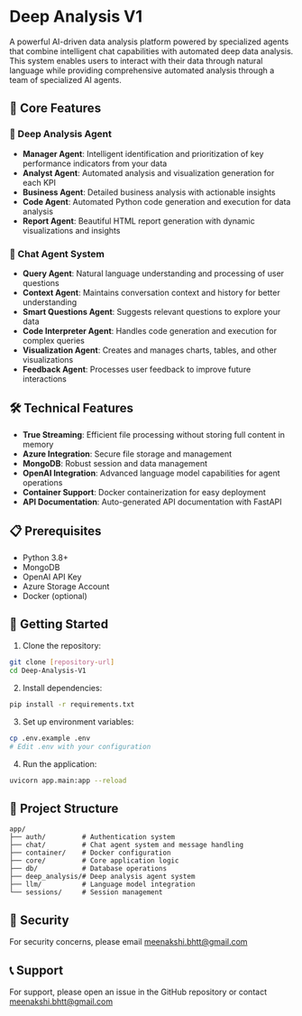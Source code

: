# Deep Analysis V1

A powerful AI-driven data analysis platform powered by specialized agents that combine intelligent chat capabilities with automated deep data analysis. This system enables users to interact with their data through natural language while providing comprehensive automated analysis through a team of specialized AI agents.

## 🎯 Core Features

### 🤖 Deep Analysis Agent
- **Manager Agent**: Intelligent identification and prioritization of key performance indicators from your data
- **Analyst Agent**: Automated analysis and visualization generation for each KPI
- **Business Agent**: Detailed business analysis with actionable insights
- **Code Agent**: Automated Python code generation and execution for data analysis
- **Report Agent**: Beautiful HTML report generation with dynamic visualizations and insights

### 💬 Chat Agent System
- **Query Agent**: Natural language understanding and processing of user questions
- **Context Agent**: Maintains conversation context and history for better understanding
- **Smart Questions Agent**: Suggests relevant questions to explore your data
- **Code Interpreter Agent**: Handles code generation and execution for complex queries
- **Visualization Agent**: Creates and manages charts, tables, and other visualizations
- **Feedback Agent**: Processes user feedback to improve future interactions

## 🛠️ Technical Features

- **True Streaming**: Efficient file processing without storing full content in memory
- **Azure Integration**: Secure file storage and management
- **MongoDB**: Robust session and data management
- **OpenAI Integration**: Advanced language model capabilities for agent operations
- **Container Support**: Docker containerization for easy deployment
- **API Documentation**: Auto-generated API documentation with FastAPI

## 📋 Prerequisites

- Python 3.8+
- MongoDB
- OpenAI API Key
- Azure Storage Account
- Docker (optional)

## 🚀 Getting Started

1. Clone the repository:
```bash
git clone [repository-url]
cd Deep-Analysis-V1
```

2. Install dependencies:
```bash
pip install -r requirements.txt
```

3. Set up environment variables:
```bash
cp .env.example .env
# Edit .env with your configuration
```

4. Run the application:
```bash
uvicorn app.main:app --reload
```

## 📁 Project Structure

```
app/
├── auth/         # Authentication system
├── chat/         # Chat agent system and message handling
├── container/    # Docker configuration
├── core/         # Core application logic
├── db/           # Database operations
├── deep_analysis/# Deep analysis agent system
├── llm/          # Language model integration
└── sessions/     # Session management
```

## 🔐 Security

For security concerns, please email meenakshi.bhtt@gmail.com

## 📞 Support

For support, please open an issue in the GitHub repository or contact
meenakshi.bhtt@gmail.com 